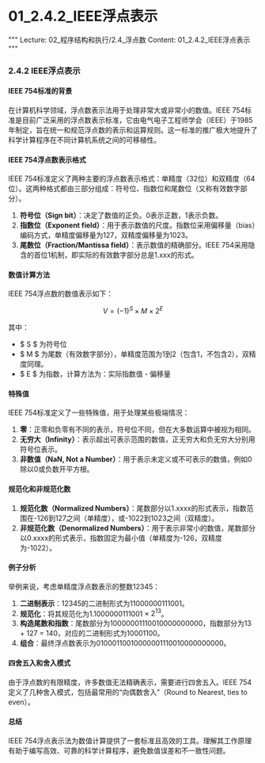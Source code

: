 # 01_2.4.2_IEEE浮点表示

"""
Lecture: 02_程序结构和执行/2.4_浮点数
Content: 01_2.4.2_IEEE浮点表示
"""

### 2.4.2 IEEE浮点表示

#### IEEE 754标准的背景

在计算机科学领域，浮点数表示法用于处理非常大或非常小的数值。IEEE 754标准是目前广泛采用的浮点数表示标准，它由电气电子工程师学会（IEEE）于1985年制定，旨在统一和规范浮点数的表示和运算规则。这一标准的推广极大地提升了科学计算程序在不同计算机系统之间的可移植性。

#### IEEE 754浮点数表示格式

IEEE 754标准定义了两种主要的浮点数表示格式：单精度（32位）和双精度（64位）。这两种格式都由三部分组成：符号位、指数位和尾数位（又称有效数字部分）。

1. **符号位（Sign bit）**：决定了数值的正负。0表示正数，1表示负数。
2. **指数位（Exponent field）**：用于表示数值的尺度。指数位采用偏移量（bias）编码方式，单精度偏移量为127，双精度偏移量为1023。
3. **尾数位（Fraction/Mantissa field）**：表示数值的精确部分。IEEE 754采用隐含的首位1机制，即实际的有效数字部分总是1.xxx的形式。

#### 数值计算方法

IEEE 754浮点数的数值表示如下：

$$ V = (-1)^S \times M \times 2^E $$

其中：
- $ S $ 为符号位
- $ M $ 为尾数（有效数字部分），单精度范围为1到2（包含1，不包含2），双精度同理。
- $ E $ 为指数，计算方法为：实际指数值 - 偏移量

#### 特殊值

IEEE 754标准定义了一些特殊值，用于处理某些极端情况：

1. **零**：正零和负零有不同的表示，符号位不同，但在大多数运算中被视为相同。
2. **无穷大（Infinity）**：表示超出可表示范围的数值，正无穷大和负无穷大分别用符号位表示。
3. **非数值（NaN, Not a Number）**：用于表示未定义或不可表示的数值，例如0除以0或负数开平方根。

#### 规范化和非规范化数

1. **规范化数（Normalized Numbers）**：尾数部分以1.xxxx的形式表示，指数范围在-126到127之间（单精度），或-1022到1023之间（双精度）。
2. **非规范化数（Denormalized Numbers）**：用于表示非常小的数值，尾数部分以0.xxxx的形式表示，指数固定为最小值（单精度为-126，双精度为-1022）。

#### 例子分析

举例来说，考虑单精度浮点数表示的整数12345：

1. **二进制表示**：12345的二进制形式为11000000111001。
2. **规范化**：将其规范化为1.1000000111001 × $2^{13}$。
3. **构造尾数和指数**：尾数部分为10000001110010000000000，指数部分为13 + 127 = 140，对应的二进制形式为10001100。
4. **组合**：最终浮点数表示为01000110010000001110010000000000。

#### 四舍五入和舍入模式

由于浮点数的有限精度，许多数值无法精确表示，需要进行四舍五入。IEEE 754定义了几种舍入模式，包括最常用的“向偶数舍入”（Round to Nearest, ties to even）。

#### 总结

IEEE 754浮点表示法为数值计算提供了一套标准且高效的工具。理解其工作原理有助于编写高效、可靠的科学计算程序，避免数值误差和不一致性问题。